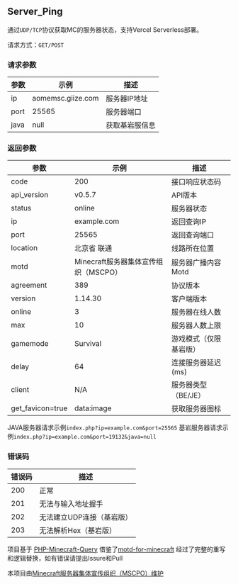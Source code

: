 ## Server_Ping

通过`UDP/TCP`协议获取MC的服务器状态，支持Vercel Serverless部署。

请求方式：`GET/POST`

### 请求参数 ###

参数|示例|描述
-|-|-
ip|aomemsc.giize.com|服务器IP地址
port|25565|服务器端口
java|null|获取基岩服信息

### 返回参数 ###

参数|示例|描述
-|-|-
code|200|接口响应状态码
api_version|v0.5.7|API版本
status|online|服务器状态
ip|example.com|返回查询IP
port|25565|返回查询端口
location|北京省 联通|线路所在位置
motd|Minecraft服务器集体宣传组织（MSCPO）|服务器广播内容Motd
agreement|389|协议版本
version|1.14.30|客户端版本
online|3|服务器在线人数
max|10|服务器人数上限
gamemode|Survival|游戏模式（仅限基岩版）
delay|64|连接服务器延迟(ms)
client|N/A|服务器类型（BE/JE）
get_favicon=true|data:image|获取服务器图标

JAVA服务器请求示例`index.php?ip=example.com&port=25565`
基岩服务器请求示例`index.php?ip=example.com&port=19132&java=null`

### 错误码 ###

错误码|描述
-|-
200|正常
201|无法与输入地址握手
202|无法建立UDP连接（基岩版）
203|无法解析Hex（基岩版）

项目基于 [PHP-Minecraft-Query](https://github.com/xPaw/PHP-Minecraft-Query) 
借鉴了[motd-for-minecraft](https://github.com/PluginsKers/motd-for-minecraft/)
经过了完整的重写和逻辑替换，如有错误请提出Issure和Pull

本项目由[Minecraft服务器集体宣传组织（MSCPO）维护](http://mscpo.netlify.app/)
